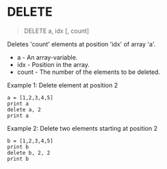 # DELETE

> DELETE a, idx [, count]

Deletes 'count' elements at position 'idx' of array 'a'.

* a - An array-variable.
* idx - Position in the array.
* count - The number of the elements to be deleted.

Example 1: Delete element at position 2

```
a = [1,2,3,4,5]
print a
delete a, 2
print a
```

Example 2: Delete two elements starting at position 2

```
b = [1,2,3,4,5]
print b
delete b, 2, 2
print b
```
